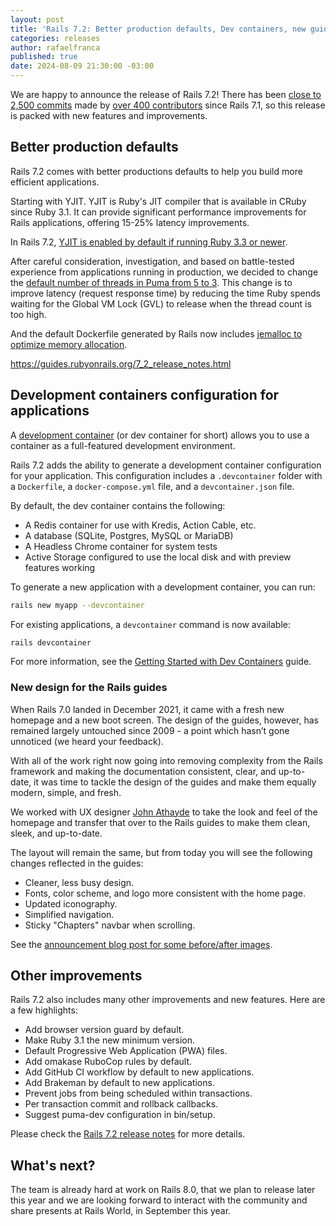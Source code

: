 ```yaml
---
layout: post
title: 'Rails 7.2: Better production defaults, Dev containers, new guides design, and more!'
categories: releases
author: rafaelfranca
published: true
date: 2024-08-09 21:30:00 -03:00
---
```


We are happy to announce the release of Rails 7.2!
There has been [close to 2,500 commits](https://github.com/rails/rails/compare/v7.1.0...7-2-stable) made by [over 400 contributors](https://contributors.rubyonrails.org/edge/contributors) since Rails 7.1, so this release is packed with new features and improvements.

## Better production defaults

Rails 7.2 comes with better productions defaults to help you build more efficient applications.

Starting with YJIT. YJIT is Ruby's JIT compiler that is available in CRuby since Ruby 3.1. It can provide significant performance improvements for Rails applications, offering 15-25% latency improvements.

In Rails 7.2, [YJIT is enabled by default if running Ruby 3.3 or newer](https://edgeguides.rubyonrails.org/7_2_release_notes.html#enable-yjit-by-default-if-running-ruby-3-3).

After careful consideration, investigation, and based on battle-tested experience from applications running in
production, we decided to change the [default number of threads in Puma from 5 to 3](https://edgeguides.rubyonrails.org/7_2_release_notes.html#set-a-new-default-for-the-puma-thread-count).
This change is to improve latency (request response time) by reducing the time Ruby spends waiting for the Global VM Lock (GVL) to release when the thread count is too high.

And the default Dockerfile generated by Rails now includes [jemalloc to optimize memory allocation](https://edgeguides.rubyonrails.org/7_2_release_notes.html#setup-jemalloc-in-default-dockerfile-to-optimize-memory-allocation).

https://guides.rubyonrails.org/7_2_release_notes.html

## Development containers configuration for applications

A [development container](https://containers.dev/) (or dev container for short) allows you to use a container
as a full-featured development environment.

Rails 7.2 adds the ability to generate a development container configuration for your application. This configuration
includes a `.devcontainer` folder with a `Dockerfile`, a `docker-compose.yml` file, and a `devcontainer.json` file.

By default, the dev container contains the following:

* A Redis container for use with Kredis, Action Cable, etc.
* A database (SQLite, Postgres, MySQL or MariaDB)
* A Headless Chrome container for system tests
* Active Storage configured to use the local disk and with preview features working

To generate a new application with a development container, you can run:

```bash
rails new myapp --devcontainer
```

For existing applications, a `devcontainer` command is now available:

```bash
rails devcontainer
```

For more information, see the [Getting Started with Dev Containers](https://guides.rubyonrails.org/getting_started_with_devcontainer.html) guide.

### New design for the Rails guides

When Rails 7.0 landed in December 2021, it came with a fresh new homepage and a new boot screen. The design of the
guides, however, has remained largely untouched since 2009 - a point which hasn’t gone unnoticed (we heard your feedback).

With all of the work right now going into removing complexity from the Rails framework and making the documentation
consistent, clear, and up-to-date, it was time to tackle the design of the guides and make them equally modern, simple,
and fresh.

We worked with UX designer [John Athayde](https://meticulous.com/) to take the look and feel of the homepage and
transfer that over to the Rails guides to make them clean, sleek, and up-to-date.

The layout will remain the same, but from today you will see the following changes reflected in the guides:

* Cleaner, less busy design.
* Fonts, color scheme, and logo more consistent with the home page.
* Updated iconography.
* Simplified navigation.
* Sticky "Chapters" navbar when scrolling.

See the [announcement blog post for some before/after images](https://rubyonrails.org/2024/3/20/rails-guides-get-a-facelift).

## Other improvements

Rails 7.2 also includes many other improvements and new features. Here are a few highlights:

* Add browser version guard by default.
* Make Ruby 3.1 the new minimum version.
* Default Progressive Web Application (PWA) files.
* Add omakase RuboCop rules by default.
* Add GitHub CI workflow by default to new applications.
* Add Brakeman by default to new applications.
* Prevent jobs from being scheduled within transactions.
* Per transaction commit and rollback callbacks.
* Suggest puma-dev configuration in bin/setup.

Please check the [Rails 7.2 release notes](https://guides.rubyonrails.org/7_2_release_notes.html) for more details.

## What's next?

The team is already hard at work on Rails 8.0, that we plan to release later this year and we are looking forward to
interact with the community and share presents at Rails World, in September this year.
